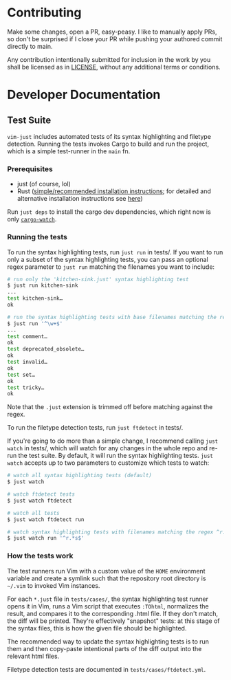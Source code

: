 Contributing
============

Make some changes, open a PR, easy-peasy. I like to manually apply PRs, so don't be
surprised if I close your PR while pushing your authored commit directly to main.

Any contribution intentionally submitted
for inclusion in the work by you shall be licensed as in [LICENSE](LICENSE),
without any additional terms or conditions.

Developer Documentation
=======================

## Test Suite

`vim-just` includes automated tests of its syntax highlighting and filetype detection.
Running the tests invokes Cargo to build and run the project, which
is a simple test-runner in the `main` fn.

### Prerequisites

* just (of course, lol)
* Rust ([simple/recommended installation instructions](https://www.rust-lang.org/tools/install); for detailed and alternative installation instructions see [here](https://forge.rust-lang.org/infra/other-installation-methods.html))

Run `just deps` to install the cargo dev dependencies, which right now is only
[`cargo-watch`](https://crates.io/crates/cargo-watch).

### Running the tests

To run the syntax highlighting tests, run `just run` in tests/.
If you want to run only a subset of the syntax highlighting tests,
you can pass an optional regex parameter to `just run` matching the filenames you want to include:

```bash
# run only the 'kitchen-sink.just' syntax highlighting test
$ just run kitchen-sink
...
test kitchen-sink…
ok

# run the syntax highlighting tests with base filenames matching the regex ^\w+$
$ just run '^\w+$'
...
test comment…
ok
test deprecated_obsolete…
ok
test invalid…
ok
test set…
ok
test tricky…
ok
```

Note that the `.just` extension is trimmed off before matching against the regex.

To run the filetype detection tests, run `just ftdetect` in tests/.

If you're going to do more than a simple change, I recommend calling `just watch` in tests/,
which will watch for any changes in the whole repo and re-run the test suite.
By default, it will run the syntax highlighting tests.
`just watch` accepts up to two parameters to customize which tests to watch:

```bash
# watch all syntax highlighting tests (default)
$ just watch

# watch ftdetect tests
$ just watch ftdetect

# watch all tests
$ just watch ftdetect run

# watch syntax highlighting tests with filenames matching the regex ^r.*s$
$ just watch run '^r.*s$'
```

### How the tests work

The test runners run Vim with a custom value of the `HOME` environment variable
and create a symlink such that the repository root directory is `~/.vim` to invoked Vim instances.

For each `*.just` file in `tests/cases/`, the syntax highlighting test runner opens it in Vim,
runs a Vim script that executes `:TOhtml`,
normalizes the result, and compares it to the corresponding .html file.
If they don't match, the diff will be printed.
They're effectively "snapshot" tests: at this stage of the syntax files,
this is how the given file should be highlighted.

The recommended way to update the syntax highlighting tests is
to run them and then copy-paste intentional parts of the
diff output into the relevant html files.

Filetype detection tests are documented in `tests/cases/ftdetect.yml`.

